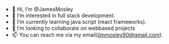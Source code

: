- 👋 Hi, I’m @JamesMosley
- 👀 I’m interested in full stack development.
- 🌱 I’m currently learning java script (react frameworks).
- 💞️ I’m looking to collaborate on webbased projects
- 📫 You can reach me via my email(jimmosley90@gmail.com).

<!---
JamesMosley/JamesMosley is a ✨ special ✨ repository because its `README.md` (this file) appears on your GitHub profile.
You can click the Preview link to take a look at your changes.
--->
